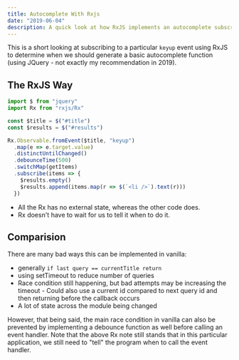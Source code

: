 ```yaml
---
title: Autocomplete With Rxjs
date: "2019-06-04"
description: A quick look at how RxJS implements an autocomplete subscription.
---
```


This is a short looking at subscribing to a particular `keyup` event using RxJS to determine when we should generate a basic autocomplete function (using JQuery - not exactly my recommendation in 2019).

## The RxJS Way

```javascript
import $ from "jquery"
import Rx from "rxjs/Rx"

const $title = $("#title")
const $results = $("#results")

Rx.Observable.fromEvent($title, "keyup")
  .map(e => e.target.value)
  .distinctUntilChanged()
  .debounceTime(500)
  .switchMap(getItems)
  .subscribe(items => {
    $results.empty()
    $results.append(items.map(r => $(`<li />`).text(r)))
  })
```

- All the Rx has no external state, whereas the other code does.
- Rx doesn't have to wait for us to tell it when to do it.

## Comparision

There are many bad ways this can be implemented in vanilla:

- generally `if last query == currentTitle return`
- using setTimeout to reduce number of queries
- Race condition still happening, but bad attempts may be increasing the timeout - Could also use a current id compared to next query id and then returning before the callback occurs
- A lot of state across the module being changed

However, that being said, the main race condition in vanilla can also be prevented by implementing a debounce function as well before calling an event handler. Note that the above Rx note still stands that in this particular application, we still need to "tell" the program when to call the event handler.
